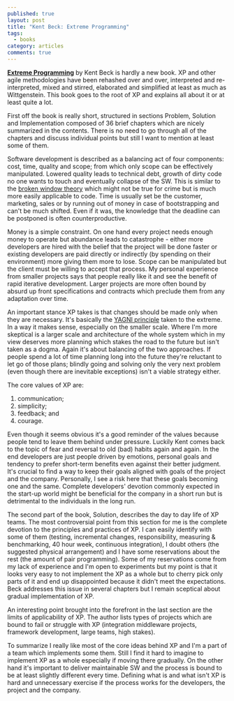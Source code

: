 ```yaml
---
published: true
layout: post
title: "Kent Beck: Extreme Programming"
tags:
  - books
category: articles
comments: true
---
```


__[Extreme Programming](https://www.goodreads.com/book/show/10110673-extr-mn-programov-n)__ by Kent Beck is hardly a new book. XP and other agile methodologies have been rehashed over and over, interpreted and re-interpreted, mixed and stirred, elaborated and simplified at least as much as Wittgenstein. This book goes to the root of XP and explains all about it or at least quite a lot.

First off the book is really short, structured in sections Problem, Solution and Implementation composed of 36 brief chapters which are nicely summarized in the contents. There is no need to go through all of the chapters and discuss individual points but still I want to mention at least some of them.

Software development is described as a balancing act of four components: cost, time, quality and scope; from which only scope can be effectively manipulated. Lowered quality leads to technical debt, growth of dirty code no one wants to touch and eventually collapse of the SW. This is similar to the [broken window theory](http://en.wikipedia.org/wiki/Broken_windows_theory) which might not be true for crime but is much more easily applicable to code. Time is usually set be the customer, marketing, sales or by running out of money in case of bootstrapping and can't be much shifted. Even if it was, the knowledge that the deadline can be postponed is often counterproductive.

Money is a simple constraint. On one hand every project needs enough money to operate but abundance leads to catastrophe - either more developers are hired with the belief that the project will be done faster or existing developers are paid directly or indirectly (by spending on their environment) more giving them more to lose. Scope can be manipulated but the client must be willing to accept that process. My personal experience from smaller projects says that people really like it and see the benefit of rapid iterative development. Larger projects are more often bound by absurd up front specifications and contracts which preclude them from any adaptation over time.

An important stance XP takes is that changes should be made only when they are necessary. It's basically the [YAGNI principle](http://en.wikipedia.org/wiki/You_aren%27t_gonna_need_it) taken to the extreme. In a way it makes sense, especially on the smaller scale. Where I'm more skeptical is a larger scale and architecture of the whole system which in my view deserves more planning which stakes the road to the future but isn't taken as a dogma. Again it's about balancing of the two approaches. If people spend a lot of time planning long into the future they're reluctant to let go of those plans; blindly going and solving only the very next problem (even though there are inevitable exceptions) isn't a viable strategy either.

The core values of XP are:

1) communication;
2) simplicity;
3) feedback; and
4) courage.

Even though it seems obvious it's a good reminder of the values because people tend to leave them behind under pressure. Luckily Kent comes back to the topic of fear and reversal to old (bad) habits again and again. In the end developers are just people driven by emotions, personal goals and tendency to prefer short-term benefits even against their better judgment. It's crucial to find a way to keep their goals aligned with goals of the project and the company. Personally, I see a risk here that these goals becoming one and the same. Complete developers' devotion commonly expected in the start-up world might be beneficial for the company in a short run but is detrimental to the individuals in the long run.

The second part of the book, Solution, describes the day to day life of XP teams. The most controversial point from this section for me is the complete devotion to the principles and practices of XP. I can easily identify with some of them (testing, incremental changes, responsibility, measuring & benchmarking, 40 hour week, continuous integration), I doubt others (the suggested physical arrangement) and I have some reservations about the rest (the amount of pair programming). Some of my reservations come from my lack of experience and I'm open to experiments but my point is that it looks very easy to not implement the XP as a whole but to cherry pick only parts of it and end up disappointed because it didn't meet the expectations. Beck addresses this issue in several chapters but I remain sceptical about gradual implementation of XP.

An interesting point brought into the forefront in the last section are the limits of applicability of XP. The author lists types of projects which are bound to fail or struggle with XP (integration middleware projects, framework development, large teams, high stakes).

To summarize I really like most of the core ideas behind XP and I'm a part of a team which implements some them. Still I find it hard to imagine to implement XP as a whole especially if moving there gradually. On the other hand it's important to deliver maintainable SW and the process is bound to be at least slightly different every time. Defining what is and what isn't XP is hard and unnecessary exercise if the process works for the developers, the project and the company.
